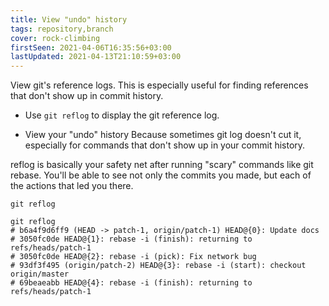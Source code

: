 ```yaml
---
title: View "undo" history
tags: repository,branch
cover: rock-climbing
firstSeen: 2021-04-06T16:35:56+03:00
lastUpdated: 2021-04-13T21:10:59+03:00
---
```


View git's reference logs. This is especially useful for finding references that don't show up in commit history.

- Use `git reflog` to display the git reference log.

- View your "undo" history
Because sometimes git log doesn't cut it, especially for commands that don't show up in your commit history.

reflog is basically your safety net after running "scary" commands like git rebase. You'll be able to see not only the commits you made, but each of the actions that led you there.

```shell
git reflog
```

```shell
git reflog
# b6a4f9d6ff9 (HEAD -> patch-1, origin/patch-1) HEAD@{0}: Update docs
# 3050fc0de HEAD@{1}: rebase -i (finish): returning to refs/heads/patch-1
# 3050fc0de HEAD@{2}: rebase -i (pick): Fix network bug
# 93df3f495 (origin/patch-2) HEAD@{3}: rebase -i (start): checkout origin/master
# 69beaeabb HEAD@{4}: rebase -i (finish): returning to refs/heads/patch-1
```
